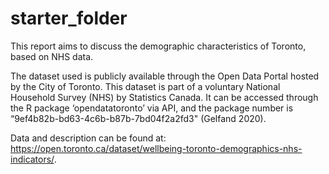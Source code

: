 # starter_folder

This report aims to discuss the demographic characteristics of Toronto, based on NHS data. 

The dataset used is publicly available through the Open Data Portal hosted by the City of Toronto. This dataset is part of a voluntary National Household Survey (NHS) by Statistics Canada. It can be accessed through the R package ‘opendatatoronto’ via API, and the package number is “9ef4b82b-bd63-4c6b-b87b-7bd04f2a2fd3" (Gelfand 2020). 

Data and description can be found at: https://open.toronto.ca/dataset/wellbeing-toronto-demographics-nhs-indicators/. 
